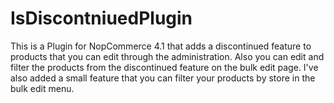 # IsDiscontniuedPlugin
This is a Plugin for NopCommerce 4.1 that adds a discontinued feature to products that you can edit through the administration.
Also you can edit and filter the products from the discontinued feature on the bulk edit page.
I've also added a small feature that you can filter your products by store in the bulk edit menu.
